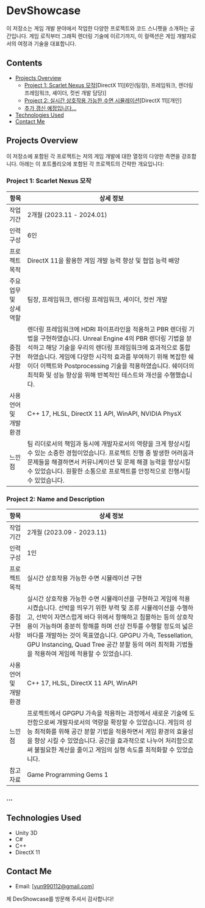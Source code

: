 # DevShowcase

이 저장소는 게임 개발 분야에서 작업한 다양한 프로젝트와 코드 스니펫을 소개하는 공간입니다. 게임 로직부터 그래픽 렌더링 기술에 이르기까지, 이 컬렉션은 게임 개발자로서의 여정과 기술을 대표합니다.

## Contents

- [Projects Overview](#projects-overview)
  - [Project 1: Scarlet Nexus 모작](#project-1-scarlet-nexus-모작)[DirectX 11][6인(팀장), 프레임워크, 렌더링 프레임워크, 셰이더, 컷씬 개발 담당)]
  - [Project 2: 실시간 상호작용 가능한 수면 시뮬레이션](#project-2-name-and-description)[DirectX 11][개인]
  - [추가 갱신 예정입니다...](#)
- [Technologies Used](#technologies-used)
- [Contact Me](#contact-me)

## Projects Overview

이 저장소에 포함된 각 프로젝트는 저의 게임 개발에 대한 열정의 다양한 측면을 강조합니다. 아래는 이 포트폴리오에 포함된 각 프로젝트의 간략한 개요입니다:

### Project 1: Scarlet Nexus 모작

| 항목 | 상세 정보 |
| --- | --- |
| 작업 기간 | 2개월 (2023.11 - 2024.01) |
| 인력 구성 | 6인 |
| 프로젝트 목적 | DirectX 11을 활용한 게임 개발 능력 향상 및 협업 능력 배양 |
| 주요업무 및 상세역할 | 팀장, 프레임워크, 렌더링 프레임워크, 셰이더, 컷씬 개발 |
| 중점 구현 사항 | 렌더링 프레임워크에 HDRI 파이프라인을 적용하고 PBR 렌더링 기법을 구현하였습니다. Unreal Engine 4의 PBR 렌더링 기법을 분석하고 해당 기술을 우리의 렌더링 프레임워크에 효과적으로 통합하였습니다. 게임에 다양한 시각적 효과를 부여하기 위해 복잡한 쉐이더 이펙트와 Postprocessing 기술을 적용하였습니다. 쉐이더의 최적화 및 성능 향상을 위해 반복적인 테스트와 개선을 수행했습니다. |
| 사용언어 및 개발환경 | C++ 17, HLSL, DirectX 11 API, WinAPI, NVIDIA PhysX |
| 느낀점 | 팀 리더로서의 책임과 동시에 개발자로서의 역량을 크게 향상시킬 수 있는 소중한 경험이었습니다. 프로젝트 진행 중 발생한 어려움과 문제들을 해결하면서 커뮤니케이션 및 문제 해결 능력을 향상시킬 수 있었습니다. 원활한 소통으로 프로젝트를 안정적으로 진행시킬 수 있었습니다. |

### Project 2: Name and Description

| 항목 | 상세 정보 |
| --- | --- |
| 작업 기간 | 2개월 (2023.09 - 2023.11) |
| 인력 구성 | 1인 |
| 프로젝트 목적 | 실시간 상호작용 가능한 수면 시뮬레이션 구현 |
| 중점 구현 사항 | 실시간 상호작용 가능한 수면 시뮬레이션을 구현하고 게임에 적용 시켰습니다. 선박을 띄우기 위한 부력 및 조류 시뮬레이션을 수행하고, 선박이 자연스럽게 바다 위에서 항해하고 침몰하는 등의 상호작용이 가능하며 충분히 항해를 하며 선상 전투를 수행할 정도의 넓은 바다를 개발하는 것이 목표였습니다. GPGPU 가속, Tessellation, GPU Instancing, Quad Tree 공간 분할 등의 여러 최적화 기법들을 적용하여 게임에 적용할 수 있었습니다. |
| 사용언어 및 개발환경 | C++ 17, HLSL, DirectX 11 API, WinAPI |
| 느낀점 | 프로젝트에서 GPGPU 가속을 적용하는 과정에서 새로운 기술에 도전함으로써 개발자로서의 역량을 확장할 수 있었습니다. 게임의 성능 최적화를 위해 공간 분할 기법을 적용하면서 게임 환경의 효율성을 향상 시킬 수 있었습니다. 공간을 효과적으로 나누어 처리함으로써 불필요한 계산을 줄이고 게임의 실행 속도를 최적화할 수 있었습니다. |
| 참고자료 | Game Programming Gems 1 |

### ...

## Technologies Used

- Unity 3D
- C#
- C++
- DirectX 11

## Contact Me

- Email: [yun990112@gmail.com]

제 DevShowcase를 방문해 주셔서 감사합니다!

